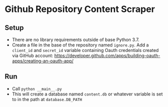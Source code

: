 # Github Repository Content Scraper

## Setup
- There are no library requirements outside of base Python 3.7.
- Create a file in the base of the repository named `ignore.py`.  Add a `client_id` and `secret_id` variable
containing Oauth credentials created via GitHub account: https://developer.github.com/apps/building-oauth-apps/creating-an-oauth-app/

## Run
- Call `python __main__.py`
- This will create a database named `content.db` or whatever variable is set to in the path at `database.DB_PATH`
